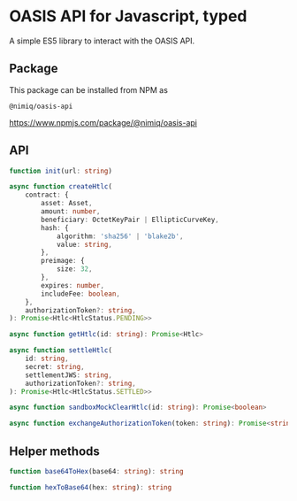 # OASIS API for Javascript, typed

A simple ES5 library to interact with the OASIS API.

## Package

This package can be installed from NPM as

```
@nimiq/oasis-api
```

https://www.npmjs.com/package/@nimiq/oasis-api

## API

```ts
function init(url: string)
```

```ts
async function createHtlc(
    contract: {
        asset: Asset,
        amount: number,
        beneficiary: OctetKeyPair | EllipticCurveKey,
        hash: {
            algorithm: 'sha256' | 'blake2b',
            value: string,
        },
        preimage: {
            size: 32,
        },
        expires: number,
        includeFee: boolean,
    },
    authorizationToken?: string,
): Promise<Htlc<HtlcStatus.PENDING>>
```

```ts
async function getHtlc(id: string): Promise<Htlc>
```

```ts
async function settleHtlc(
    id: string,
    secret: string,
    settlementJWS: string,
    authorizationToken?: string,
): Promise<Htlc<HtlcStatus.SETTLED>>
```

```ts
async function sandboxMockClearHtlc(id: string): Promise<boolean>
```

```ts
async function exchangeAuthorizationToken(token: string): Promise<string>
```

## Helper methods

```ts
function base64ToHex(base64: string): string
```

```ts
function hexToBase64(hex: string): string
```
